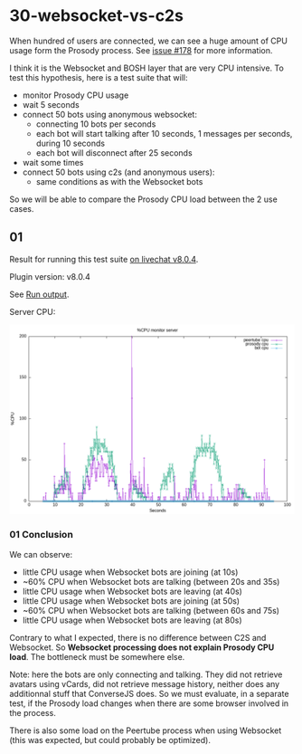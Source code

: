 # 30-websocket-vs-c2s

When hundred of users are connected, we can see a huge amount of CPU usage form the Prosody process.
See [issue #178](https://github.com/JohnXLivingston/peertube-plugin-livechat/issues/178) for more information.

I think it is the Websocket and BOSH layer that are very CPU intensive.
To test this hypothesis, here is a test suite that will:

* monitor Prosody CPU usage
* wait 5 seconds
* connect 50 bots using anonymous websocket:
  * connecting 10 bots per seconds
  * each bot will start talking after 10 seconds, 1 messages per seconds, during 10 seconds
  * each bot will disconnect after 25 seconds
* wait some times
* connect 50 bots using c2s (and anonymous users):
  * same conditions as with the Websocket bots

So we will be able to compare the Prosody CPU load between the 2 use cases.

## 01

Result for running this test suite [on livechat v8.0.4](./results/01/).

Plugin version: v8.0.4

See [Run output](./01.output.md).

Server CPU:

![ServerCPU](./results/01/monitor_server.png)

### 01 Conclusion

We can observe:

* little CPU usage when Websocket bots are joining (at 10s)
* ~60% CPU when Websocket bots are talking (between 20s and 35s)
* little CPU usage when Websocket bots are leaving (at 40s)
* little CPU usage when Websocket bots are joining (at 50s)
* ~60% CPU when Websocket bots are talking (between 60s and 75s)
* little CPU usage when Websocket bots are leaving (at 80s)

Contrary to what I expected, there is no difference between C2S and Websocket.
So **Websocket processing does not explain Prosody CPU load**.
The bottleneck must be somewhere else.

Note: here the bots are only connecting and talking. They did not retrieve avatars using vCards, did not retrieve message history, neither does any additionnal stuff that ConverseJS does.
So we must evaluate, in a separate test, if the Prosody load changes when there are some browser involved in the process.

There is also some load on the Peertube process when using Websocket (this was expected, but could probably be optimized).
